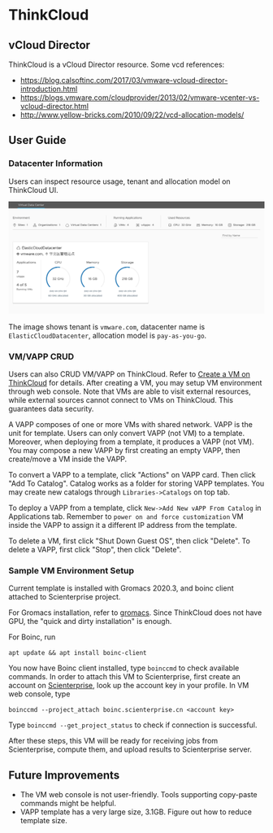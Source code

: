 # ThinkCloud

## vCloud Director

ThinkCloud is a vCloud Director resource. Some vcd references:
- https://blog.calsoftinc.com/2017/03/vmware-vcloud-director-introduction.html
- https://blogs.vmware.com/cloudprovider/2013/02/vmware-vcenter-vs-vcloud-director.html
- http://www.yellow-bricks.com/2010/09/22/vcd-allocation-models/

## User Guide

### Datacenter Information

Users can inspect resource usage, tenant and allocation model on ThinkCloud UI.

![](../_media/thinkcloud.png)

The image shows tenant is `vmware.com`, datacenter name is `ElasticCloudDatacenter`, allocation model is `pay-as-you-go`.

### VM/VAPP CRUD

Users can also CRUD VM/VAPP on ThinkCloud. Refer to [Create a VM on ThinkCloud](https://github.com/scienterprise/ScienterpriseServer/wiki/Create-a-VM-on-ThinkCloud) for details. After creating a VM, you may setup VM environment through web console. Note that VMs are able to visit external resources, while external sources cannot connect to VMs on ThinkCloud. This guarantees data security.

A VAPP composes of one or more VMs with shared network. VAPP is the unit for template. Users can only convert VAPP (not VM) to a template. Moreover, when deploying from a template, it produces a VAPP (not VM). You may compose a new VAPP by first creating an empty VAPP, then create/move a VM inside the VAPP.

To convert a VAPP to a template, click "Actions" on VAPP card. Then click "Add To Catalog". Catalog works as a folder for storing VAPP templates. You may create new catalogs through `Libraries->Catalogs` on top tab.

To deploy a VAPP from a template, click `New->Add New vAPP From Catalog` in Applications tab. Remember to `power on and force customization` VM inside the VAPP to assign it a different IP address from the template.

To delete a VM, first click "Shut Down Guest OS", then click "Delete". To delete a VAPP, first click "Stop", then click "Delete".

### Sample VM Environment Setup

Current template is installed with Gromacs 2020.3, and boinc client attached to Scienterprise project.

For Gromacs installation, refer to [gromacs](https://github.com/scienterprise/ScienterpriseServer/wiki/Gromacs-Installation). Since ThinkCloud does not have GPU, the "quick and dirty installation" is enough.

For Boinc, run
```
apt update && apt install boinc-client
```

You now have Boinc client installed, type `boinccmd` to check available commands. In order to attach this VM to Scienterprise, first create an account on [Scienterprise](http://boinc.scienterprise.cn/), look up the account key in your profile. In VM web console, type
```
boinccmd --project_attach boinc.scienterprise.cn <account key>
```

Type `boinccmd --get_project_status` to check if connection is successful.

After these steps, this VM will be ready for receiving jobs from Scienterprise, compute them, and upload results to Scienterprise server.

## Future Improvements

- The VM web console is not user-friendly. Tools supporting copy-paste commands might be helpful.
- VAPP template has a very large size, 3.1GB. Figure out how to reduce template size.